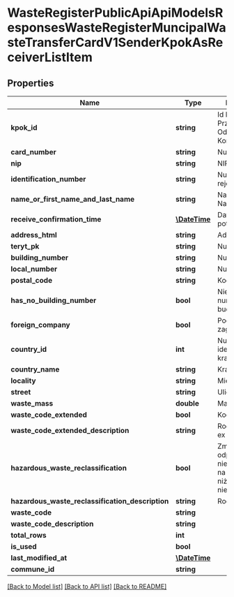 # WasteRegisterPublicApiApiModelsResponsesWasteRegisterMuncipalWasteTransferCardV1SenderKpokAsReceiverListItem

## Properties
Name | Type | Description | Notes
------------ | ------------- | ------------- | -------------
**kpok_id** | **string** | Id Karty Przekazania Odpadów Komunalnych | [optional] 
**card_number** | **string** | Numer karty | [optional] 
**nip** | **string** | NIP | [optional] 
**identification_number** | **string** | Numer rejestrowy | [optional] 
**name_or_first_name_and_last_name** | **string** | Nazwa lub Imię i Nazwisko | [optional] 
**receive_confirmation_time** | [**\DateTime**](\DateTime.md) | Data otrzymania potwierdzenia | [optional] 
**address_html** | **string** | Adres | [optional] 
**teryt_pk** | **string** | Numer TERYT | [optional] 
**building_number** | **string** | Numer budynku | [optional] 
**local_number** | **string** | Numer lokalu | [optional] 
**postal_code** | **string** | Kod pocztowy | [optional] 
**has_no_building_number** | **bool** | Nie podano numeru budynku | [optional] 
**foreign_company** | **bool** | Podmiot zagraniczny | [optional] 
**country_id** | **int** | Numer identyfikacyjny kraju | [optional] 
**country_name** | **string** | Kraj | [optional] 
**locality** | **string** | Miejscowość | [optional] 
**street** | **string** | Ulica | [optional] 
**waste_mass** | **double** | Masa odpadów | [optional] 
**waste_code_extended** | **bool** | Kod ex | [optional] 
**waste_code_extended_description** | **string** | Rodzaj odpadu ex | [optional] 
**hazardous_waste_reclassification** | **bool** | Zmiana statusu odpadów niebezpiecznych na odpady inne niż niebezpieczne | [optional] 
**hazardous_waste_reclassification_description** | **string** | Rodzaj odpadu | [optional] 
**waste_code** | **string** |  | [optional] 
**waste_code_description** | **string** |  | [optional] 
**total_rows** | **int** |  | [optional] 
**is_used** | **bool** |  | [optional] 
**last_modified_at** | [**\DateTime**](\DateTime.md) |  | [optional] 
**commune_id** | **string** |  | [optional] 

[[Back to Model list]](../README.md#documentation-for-models) [[Back to API list]](../README.md#documentation-for-api-endpoints) [[Back to README]](../README.md)


